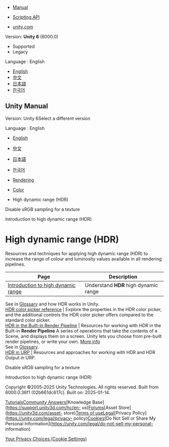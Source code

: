 [](https://docs.unity3d.com)

  * [Manual](../Manual/index.html)
  * [Scripting API](../ScriptReference/index.html)

  * [unity.com](https://unity.com/)

Version: **Unity 6** (6000.0)

  * Supported
  * Legacy

Language : English

  * [English](/Manual/hdr-landing.html)
  * [中文](/cn/current/Manual/hdr-landing.html)
  * [日本語](/ja/current/Manual/hdr-landing.html)
  * [한국어](/kr/current/Manual/hdr-landing.html)

[](https://docs.unity3d.com)

## Unity Manual

Version: Unity 6Select a different version

Language : English

  * [English](/Manual/hdr-landing.html)
  * [中文](/cn/current/Manual/hdr-landing.html)
  * [日本語](/ja/current/Manual/hdr-landing.html)
  * [한국어](/kr/current/Manual/hdr-landing.html)

  * [Rendering](rendering-and-post-processing.html)
  * [Color](graphics-color.html)
  * High dynamic range (HDR)

[](disable-srgb-sampling-textures.html)

Disable sRGB sampling for a texture

[](introduction-hdr.html)

Introduction to high dynamic range (HDR)

# High dynamic range (HDR)

Resources and techniques for applying high dynamic range (HDR) to increase the
range of colour and luminosity values available in all rendering pipelines.

Page | Description  
---|---  
[Introduction to high dynamic range](introduction-hdr.html) | Understand **HDR** high dynamic range  
See in [Glossary](Glossary.html#HDR) and how HDR works in Unity.  
[HDR color picker reference](hdr-color-picker-reference.html) | Explore the properties in the HDR color picker, and the additional controls the HDR color picker offers compared to the standard color picker.  
[HDR in the Built-in Render Pipeline](hdr-birp.html) | Resources for working with HDR in the Built-in **Render Pipeline** A series of operations that take the contents of a Scene, and displays them on a screen. Unity lets you choose from pre-built render pipelines, or write your own. [More info](render-pipelines.html)  
See in [Glossary](Glossary.html#Renderpipeline).  
[HDR in URP](urp/post-processing/hdr-in-urp.html) | Resources and approaches for working with HDR and HDR Output in URP.  
  
[](disable-srgb-sampling-textures.html)

Disable sRGB sampling for a texture

[](introduction-hdr.html)

Introduction to high dynamic range (HDR)

Copyright ©2005-2025 Unity Technologies. All rights reserved. Built from
6000.0.36f1 (02b661dc617c). Built on: 2025-01-14.

[Tutorials](https://learn.unity.com/)[Community
Answers](https://answers.unity3d.com)[Knowledge
Base](https://support.unity3d.com/hc/en-
us)[Forums](https://forum.unity3d.com)[Asset Store](https://unity3d.com/asset-
store)[Terms of
use](https://docs.unity3d.com/Manual/TermsOfUse.html)[Legal](https://unity.com/legal)[Privacy
Policy](https://unity.com/legal/privacy-
policy)[Cookies](https://unity.com/legal/cookie-policy)[Do Not Sell or Share
My Personal Information](https://unity.com/legal/do-not-sell-my-personal-
information)

[Your Privacy Choices (Cookie Settings)](javascript:void\(0\);)

